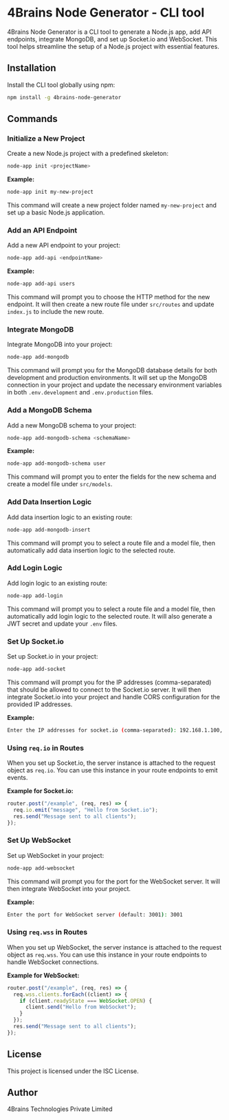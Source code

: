 # 4Brains Node Generator - CLI tool

4Brains Node Generator is a CLI tool to generate a Node.js app, add API endpoints, integrate MongoDB, and set up Socket.io and WebSocket. This tool helps streamline the setup of a Node.js project with essential features.

## Installation

Install the CLI tool globally using npm:

```sh
npm install -g 4brains-node-generator
```

## Commands

### Initialize a New Project

Create a new Node.js project with a predefined skeleton:

```sh
node-app init <projectName>
```

**Example:**

```sh
node-app init my-new-project
```

This command will create a new project folder named `my-new-project` and set up a basic Node.js application.

### Add an API Endpoint

Add a new API endpoint to your project:

```sh
node-app add-api <endpointName>
```

**Example:**

```sh
node-app add-api users
```

This command will prompt you to choose the HTTP method for the new endpoint. It will then create a new route file under `src/routes` and update `index.js` to include the new route.

### Integrate MongoDB

Integrate MongoDB into your project:

```sh
node-app add-mongodb
```

This command will prompt you for the MongoDB database details for both development and production environments. It will set up the MongoDB connection in your project and update the necessary environment variables in both `.env.development` and `.env.production` files.

### Add a MongoDB Schema

Add a new MongoDB schema to your project:

```sh
node-app add-mongodb-schema <schemaName>
```

**Example:**

```sh
node-app add-mongodb-schema user
```

This command will prompt you to enter the fields for the new schema and create a model file under `src/models`.

### Add Data Insertion Logic

Add data insertion logic to an existing route:

```sh
node-app add-mongodb-insert
```

This command will prompt you to select a route file and a model file, then automatically add data insertion logic to the selected route.

### Add Login Logic

Add login logic to an existing route:

```sh
node-app add-login
```

This command will prompt you to select a route file and a model file, then automatically add login logic to the selected route. It will also generate a JWT secret and update your `.env` files.

### Set Up Socket.io

Set up Socket.io in your project:

```sh
node-app add-socket
```

This command will prompt you for the IP addresses (comma-separated) that should be allowed to connect to the Socket.io server. It will then integrate Socket.io into your project and handle CORS configuration for the provided IP addresses.

**Example:**

```sh
Enter the IP addresses for socket.io (comma-separated): 192.168.1.100, 192.168.1.101
```

### Using `req.io` in Routes

When you set up Socket.io, the server instance is attached to the request object as `req.io`. You can use this instance in your route endpoints to emit events.

**Example for Socket.io:**

```js
router.post("/example", (req, res) => {
  req.io.emit("message", "Hello from Socket.io");
  res.send("Message sent to all clients");
});
```

### Set Up WebSocket

Set up WebSocket in your project:

```sh
node-app add-websocket
```

This command will prompt you for the port for the WebSocket server. It will then integrate WebSocket into your project.

**Example:**

```sh
Enter the port for WebSocket server (default: 3001): 3001
```

### Using `req.wss` in Routes

When you set up WebSocket, the server instance is attached to the request object as `req.wss`. You can use this instance in your route endpoints to handle WebSocket connections.

**Example for WebSocket:**

```js
router.post("/example", (req, res) => {
  req.wss.clients.forEach((client) => {
    if (client.readyState === WebSocket.OPEN) {
      client.send("Hello from WebSocket");
    }
  });
  res.send("Message sent to all clients");
});
```

## License

This project is licensed under the ISC License.

## Author

4Brains Technologies Private Limited
